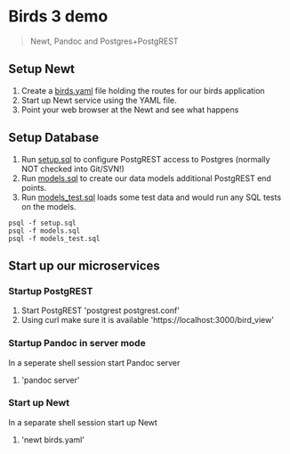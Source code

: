 
# Birds 3 demo

> Newt, Pandoc and Postgres+PostgREST

## Setup Newt

1. Create a [birds.yaml](birds.yaml) file holding the routes for our birds application
2. Start up Newt service using the YAML file.
3. Point your web browser at the Newt and see what happens

## Setup Database

1. Run [setup.sql](setup.sql) to configure PostgREST access to Postgres (normally NOT checked into Git/SVN!)
2. Run [models.sql](models.sql) to create our data models additional PostgREST end points.
3. Run [models_test.sql](models_test.sql) loads some test data and would run any SQL tests on the models.

~~~
psql -f setup.sql
psql -f models.sql
psql -f models_test.sql
~~~

## Start up our microservices

### Startup PostgREST

1. Start PostgREST 'postgrest postgrest.conf'
2. Using curl make sure it is available 'https://localhost:3000/bird_view'

### Startup Pandoc in server mode

In a seperate shell session start Pandoc server

1. 'pandoc server'

### Start up Newt

In a separate shell session start up Newt

1. 'newt birds.yaml'


